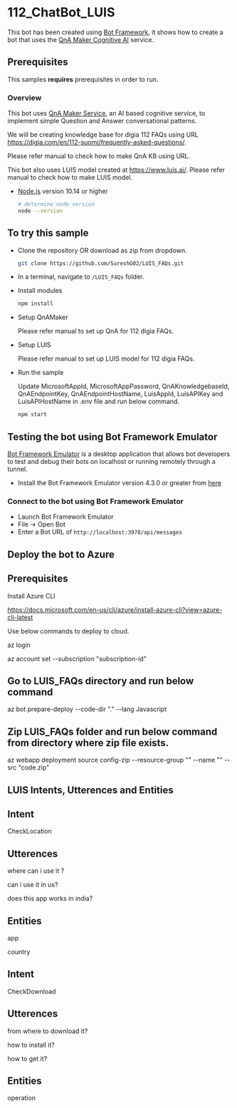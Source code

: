 # 112_ChatBot_LUIS

This bot has been created using [Bot Framework](https://dev.botframework.com), it shows how to create a bot that uses the [QnA Maker Cognitive AI](https://www.qnamaker.ai) service.


## Prerequisites

This samples **requires** prerequisites in order to run.

### Overview

This bot uses [QnA Maker Service](https://www.qnamaker.ai), an AI based cognitive service, to implement simple Question and Answer conversational patterns.

We will be creating knowledge base for digia 112 FAQs using URL https://digia.com/en/112-suomi/frequently-asked-questions/. 

Please refer manual to check how to make QnA KB using URL.

This bot also uses LUIS model created at https://www.luis.ai/. Please refer manual to check how to make LUIS model.

- [Node.js](https://nodejs.org) version 10.14 or higher

    ```bash
    # determine node version
    node --version
    ```

## To try this sample

- Clone the repository OR download as zip from dropdown.

    ```bash
    git clone https://github.com/SureshG02/LUIS_FAQs.git
    ```

- In a terminal, navigate to `/LUIS_FAQs` folder.

- Install modules

    ```bash
    npm install
    ```

- Setup QnAMaker

    Please refer manual to set up QnA for 112 digia FAQs.
	
- Setup LUIS

    Please refer manual to set up LUIS model for 112 digia FAQs.
	
- Run the sample

	Update MicrosoftAppId, MicrosoftAppPassword, QnAKnowledgebaseId, QnAEndpointKey, QnAEndpointHostName, LuisAppId, LuisAPIKey and LuisAPIHostName in .env file and run below command.

    ```bash
    npm start
    ```

## Testing the bot using Bot Framework Emulator

[Bot Framework Emulator](https://github.com/microsoft/botframework-emulator) is a desktop application that allows bot developers to test and debug their bots on localhost or running remotely through a tunnel.

- Install the Bot Framework Emulator version 4.3.0 or greater from [here](https://github.com/Microsoft/BotFramework-Emulator/releases)

### Connect to the bot using Bot Framework Emulator

- Launch Bot Framework Emulator
- File -> Open Bot
- Enter a Bot URL of `http://localhost:3978/api/messages`


## Deploy the bot to Azure

## Prerequisites

Install Azure CLI

https://docs.microsoft.com/en-us/cli/azure/install-azure-cli?view=azure-cli-latest

Use below commands to deploy to cloud.

az login

az account set --subscription "subscription-id"

## Go to LUIS_FAQs directory and run below command

az bot prepare-deploy --code-dir "." --lang Javascript

## Zip LUIS_FAQs folder and run below command from directory where zip file exists.

az webapp deployment source config-zip --resource-group "<resource-group-name>" --name "<name-of-web-app>" --src "code.zip"


## LUIS Intents, Utterences and Entities

## Intent

CheckLocation

## Utterences

where can i use it ?

can i use it in us?

does this app works in india?

## Entities

app

country

## Intent

CheckDownload

## Utterences

from where to download it?

how to install it?

how to get it?

## Entities

operation
